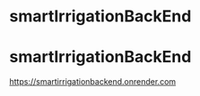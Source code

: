 ﻿# smartIrrigationBackEnd
# smartIrrigationBackEnd
[https://smartirrigationbackend.onrender.com
](https://9fx3gmg3-3000.inc1.devtunnels.ms/)
